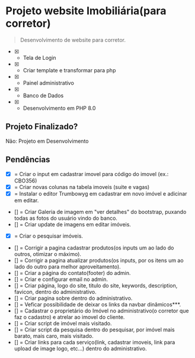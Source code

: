 # Projeto website Imobiliária(para corretor)
> Desenvolvimento de website para corretor.
- [x] - Tela de Login
- [x] - Criar template e transformar para php
- [X] - Painel administrativo
- [X] - Banco de Dados
- [X] - Desenvolvimento em PHP 8.0


## Projeto Finalizado?
Não: Projeto em Desenvolvimento             



## Pendências
- [x] =  Criar o input em cadastrar imovel para código do imovel (ex.: CBO356)
- [x] =  Criar novas colunas  na tabela imoveis (suite e vagas)
- [x] =  Instalar o editor Trumbowyg em cadastrar em novo imóvel e adicinar em editar.
- [] =  Criar Galeria de imagem em "ver detalhes" do bootstrap,  puxando todas as fotos do usuário vindo do banco.
- [] =  Criar update de imagens em editar imóveis.
- [x] =  Criar o pesquisar imóveis.
- [] =  Corrigir a pagina cadastrar produtos(os inputs um ao lado do outros, otimizar o máximo).
- [] =  Corrigir a pagina atualizar produtos(os inputs, por os itens um ao lado do outro para melhor aproveitamento).
- [] =  Criar a página do contato(footer) do admin.
- [] =  Criar e configurar email no admin.
- [] =  Criar página, logo do site,  titulo do site, keywords, description, favicon, dentro do administrativo.
- [] =  Criar pagina sobre dentro do administrativo.
- [] =  Veficar possibilidade de deixar os links da navbar dinâmicos***.
- [] =  Cadastrar o proprietário do Imóvel no administrativo(o corretor que faz o cadastro) e atrelar ao imovel do cliente.
- [] =  Criar script de imóvel mais visitado.
- [] =  Criar script da pesquisa dentro do pesquisar, por imóvel mais barato, mais caro, mais visitado.
- [] =  Criar links para cada serviço(link, cadastrar imoveis, link para upload de image logo, etc...) dentro do administrativo.




